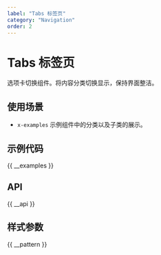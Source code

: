 ```yaml
---
label: "Tabs 标签页"
category: "Navigation"
order: 2
---
```


# Tabs 标签页

选项卡切换组件。将内容分类切换显示，保持界面整洁。

## 使用场景

-   `x-examples` 示例组件中的分类以及子类的展示。

## 示例代码

{{ __examples }}

## API

{{ __api }}

## 样式参数

{{ __pattern }}
